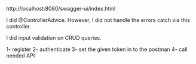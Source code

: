 http://localhost:8080/swagger-ui/index.html

I did @ControllerAdvice.
However, I did not handle the errors catch via this controller.

I did input validation on CRUD queries.

1- register
2- authenticate
3- set the given token in to the postman
4- call needed API
